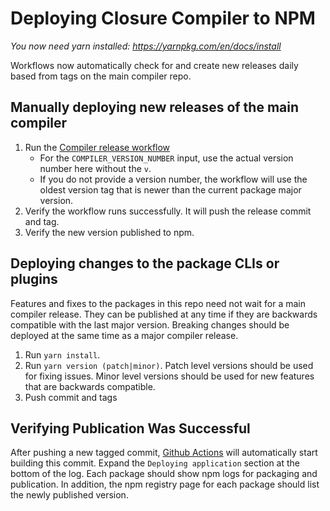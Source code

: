 # Deploying Closure Compiler to NPM

*You now need yarn installed: https://yarnpkg.com/en/docs/install*

Workflows now automatically check for and create new releases daily based from tags
on the main compiler repo.

## Manually deploying new releases of the main compiler

 1. Run the [Compiler release workflow](https://github.com/google/closure-compiler-npm/actions/workflows/release.yml)
     * For the `COMPILER_VERSION_NUMBER` input, use the actual version number here without the `v`.
     * If you do not provide a version number, the workflow will use the oldest version tag that is newer than the current package major version.
 2. Verify the workflow runs successfully. It will push the release commit and tag.
 3. Verify the new version published to npm.

## Deploying changes to the package CLIs or plugins

Features and fixes to the packages in this repo need not wait for a main compiler release.
They can be published at any time if they are backwards compatible with the last major version.
Breaking changes should be deployed at the same time as a major compiler release.

 1. Run `yarn install`.
 2. Run `yarn version (patch|minor)`.
    Patch level versions should be used for fixing issues.
    Minor level versions should be used for new features that are backwards compatible.
 3. Push commit and tags
    
## Verifying Publication Was Successful

After pushing a new tagged commit, [Github Actions](https://github.com/google/closure-compiler-npm/actions)
will automatically start building this commit. Expand the `Deploying application` section at the bottom of the log.
Each package should show npm logs for packaging and publication. In addition,
the npm registry page for each package should list the newly published version.
